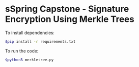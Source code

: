 # sSpring Capstone - Signature Encryption Using Merkle Trees

To install dependencies:

```bash
$pip install -r requirements.txt
```

To run the code:
```bash
$python3 merkletree.py
```
